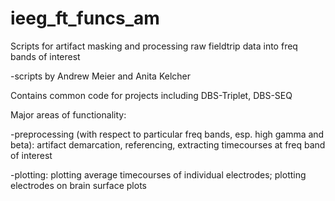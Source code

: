 # ieeg_ft_funcs_am
Scripts for artifact masking and processing raw fieldtrip data into freq bands of interest

-scripts by Andrew Meier and Anita Kelcher

Contains common code for projects including DBS-Triplet, DBS-SEQ


Major areas of functionality:

-preprocessing (with respect to particular freq bands, esp. high gamma and beta): artifact demarcation, referencing, extracting timecourses at freq band of interest

-plotting: plotting average timecourses of individual electrodes; plotting electrodes on brain surface plots
